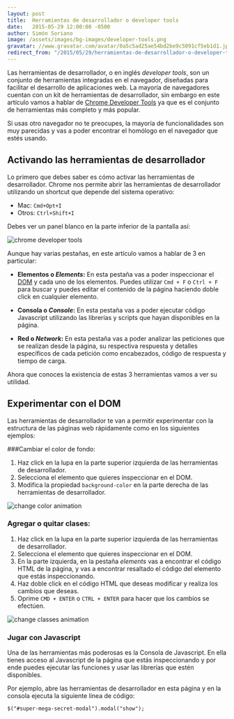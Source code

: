```yaml
---
layout: post
title:  Herramientas de desarrollador o developer tools
date:   2015-05-29 12:00:00 -0500
author: Simón Soriano
image: /assets/images/bg-images/developer-tools.png
gravatar: //www.gravatar.com/avatar/0a5c5ad25ae54bd2be9c5091cf5eb1d1.jpg?s=80
redirect_from: "/2015/05/29/herramientas-de-desarrollador-o-developer-tools/"
---
```



Las herramientas de desarrollador, o en inglés *developer tools*, son un conjunto de herramientas integradas en el navegador, diseñadas para facilitar el desarrollo de aplicaciones web. <!-- more -->La mayoría de navegadores cuentan con un kit de herramientas de desarrollador, sin embargo en este artículo vamos a hablar de [Chrome Developer Tools](https://developer.chrome.com/devtools) ya que es el conjunto de herramientas más completo y más popular.

Si usas otro navegador no te preocupes, la mayoría de funcionalidades son muy parecidas y vas a poder encontrar el homólogo en el navegador que estés usando.

## Activando las herramientas de desarrollador

Lo primero que debes saber es cómo activar las herramientas de desarrollador. Chrome nos permite abrir las herramientas de desarrollador utilizando un shortcut que depende del sistema operativo:

- Mac: `Cmd+Opt+I`
- Otros: `Ctrl+Shift+I`

Debes ver un panel blanco en la parte inferior de la pantalla así:


![chrome developer tools](https://s3.amazonaws.com/makeitreal/blog/dev-tools/dev-tools)


Aunque hay varias pestañas, en este artículo vamos a hablar de 3 en particular:

- **Elementos o *Elements*:** En esta pestaña vas a poder inspeccionar el [DOM](http://html.conclase.net/w3c/dom1-es/introduction.html) y cada uno de los elementos. Puedes utilizar `Cmd + F` o `Ctrl + F` para buscar y puedes editar el contenido de la página haciendo doble click en cualquier elemento.

- **Consola o *Console*:** En esta pestaña vas a poder ejecutar código Javascript utilizando las librerías y scripts que hayan disponibles en la página.

- **Red o *Network*:** En esta pestaña vas a poder analizar las peticiones que se realizan desde la página, su respectiva respuesta y detalles específicos de cada petición como encabezados, código de respuesta y tiempo de carga.

Ahora que conoces la existencia de estas 3 herramientas vamos a ver su utilidad.


## Experimentar con el DOM

Las herramientas de desarrollador te van a permitir experimentar con la estructura de las páginas web rápidamente como en los siguientes ejemplos:

###Cambiar el color de fondo:

1. Haz click en la lupa en la parte superior izquierda de las herramientas de desarrollador.
2. Selecciona el elemento que quieres inspeccionar en el DOM.
3. Modifica la propiedad `background-color` en la parte derecha de las herramientas de desarrollador.

![change color animation](https://s3.amazonaws.com/makeitreal/blog/dev-tools/change-color.gif)


### Agregar o quitar clases:

1. Haz click en la lupa en la parte superior izquierda de las herramientas de desarrollador.
2. Selecciona el elemento que quieres inspeccionar en el DOM.
3. En la parte izquierda, en la pestaña *elements* vas a encontrar el código HTML de la página, y vas a encontrar resaltado el código del elemento que estás inspeccionando.
4. Haz doble click en el código HTML que deseas modificar y realiza los cambios que deseas.
5. Oprime `CMD + ENTER` o `CTRL + ENTER`  para hacer que los cambios se efectúen.

![change classes animation](https://s3.amazonaws.com/makeitreal/blog/dev-tools/change-classes.gif)



### Jugar con Javascript

Una de las herramientas más poderosas es la Consola de Javascript. En ella tienes acceso al Javascript de la página que estás inspeccionando y por ende puedes ejecutar las funciones y usar las librerías que estén disponibles.

Por ejemplo, abre las herramientas de desarrollador en esta página y en la consola ejecuta la siguiente línea de código:

```
$("#super-mega-secret-modal").modal("show");
```

<div class="modal fade" id="super-mega-secret-modal" tabindex="-1" role="dialog" style="display: none;">
  <div class="modal-dialog">
    <div class="modal-content">
      <div class="modal-header text-center">
        <button type="button" class="close" data-dismiss="modal" ><span>×</span></button>
        <h2 class="modal-title" id="super-mega-secret-modal-title">¡Has descubierto un modal secreto!</h2>
      </div>
      <div class="modal-body">
        ¡Eres genial!
        Comparte con tus amigos este post para que también aprendan a utilizar las herramientas de desarrollador.
        <div class="text-center">

          <div class="fb-share-button" data-href="http://blog.makeitreal.camp/2015/05/29/herramientas-de-desarrollador-o-developer-tools" data-layout="button"></div>
        </div>

      </div>
    </div>
  </div>
</div>


### Análisis de peticiones HTTP

Como explicamos en el artículo [HTTP y HTML](http://blog.makeitreal.camp/2014/10/05/http-y-html/), las aplicaciones web, y en general todo internet, funcionan con el protocolo HTTP que consiste de peticiones y respuestas. Algunas veces debemos detenernos a analizar si estamos enviando los datos correctos en un formulario o si estamos recibiendo la respuesta esperada por parte del servidor; Para ello, dentro de las herramientas de desarrollador se encuentra una pestaña llamada red o *network* en la que vamos a poder analizar cada una de las peticiones que salen de la página que estamos inspeccionando y así mismo las respuestas que esas peticiones reciben.

En las herramientas de desarrollador selecciona la pestaña red o *network*.
Vas a ver una tabla parecida a la siguiente:
![network tab](https://s3.amazonaws.com/makeitreal/blog/dev-tools/network)


En la parte superior se va a ver una línea de tiempo en la que se muestran los tiempos de respuesta de cada petición. Puedes utilizar esta información para optimizar los tiempo de carga de tu página.

En la parte inferior se va a ver una tabla con los detalles de cada petición. Estos detalles incluyen:

- **Path**: URL a la que se hace la petición.

- **Method**: Método o verbo que se utiliza para enviar la petición.

- **Status**: Código de respuesta.

- **Type**: Tipo de la respuesta.

- **Size**: Tamaño en bytes de la respuesta.

- **Time**: Tiempo que le tomó al navegador recibir la respuesta.


Si haces click en una petición vas a poder ver más detalles de esa petición.

![HTTP requet detail](https://s3.amazonaws.com/makeitreal/blog/dev-tools/request-detail)




## Conclusión

Ahora conoces 3 herramientas básicas que todo desarrollador web debe tener en su arsenal. Inspecciona código HTML, modifícalo, experimenta, ejecuta código Javascript y optimiza tu página analizando las peticiones HTTP.

Puedes aprender más sobre las herramientas de desarrollo en la página oficial de [Chrome developer](https://developer.chrome.com/devtools) tools o en el [curso gratis de Codeschool](http://discover-devtools.codeschool.com/).

Y recuerda, si quieres seguir aprendiendo sobre desarrollo de aplicaciones web, inscríbete a nuestro programa en línea [Make it Real](http://makeitreal.camp).
